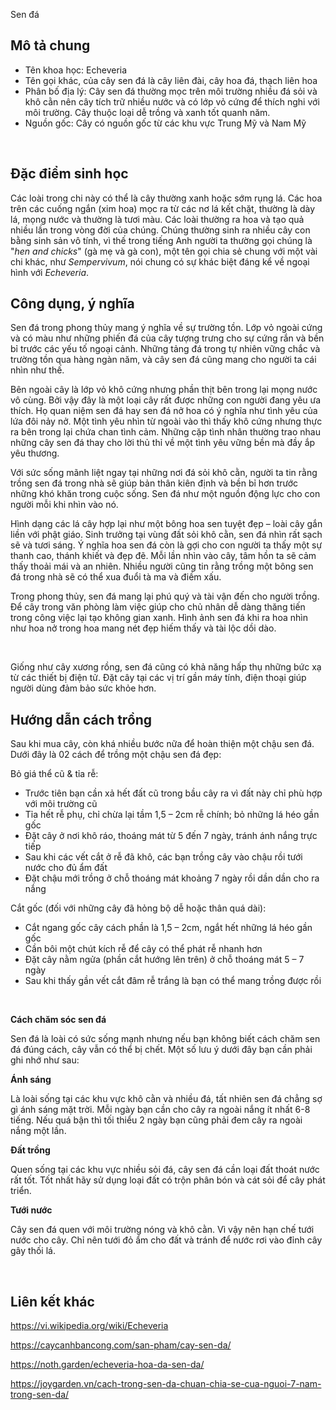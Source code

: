 Sen đá
## **Mô tả chung**

* Tên khoa học: Echeveria
* Tên gọi khác, của cây sen đá là cây liên đài, cây hoa đá, thạch liên hoa
* Phân bố địa lý: Cây sen đá thường mọc trên môi trường nhiều đá sỏi và khô cằn nên cây tích trữ nhiều nước và có lớp vỏ cứng để thích nghi với môi trường. Cây thuộc loại dễ trồng và xanh tốt quanh năm.
* Nguồn gốc: Cây có nguồn gốc từ các khu vực Trung Mỹ và Nam Mỹ

  
 

## **Đặc điểm sinh học**

Các loài trong chi này có thể là cây thường xanh hoặc sớm rụng lá. Các hoa trên các cuống ngắn (xim hoa) mọc ra từ các nơ lá kết chặt, thường là dày lá, mọng nước và thường là tươi màu. Các loài thường ra hoa và tạo quả nhiều lần trong vòng đời của chúng. Chúng thường sinh ra nhiều cây con bằng sinh sản vô tính, vì thế trong tiếng Anh người ta thường gọi chúng là "*hen and chicks*" (gà mẹ và gà con), một tên gọi chia sẻ chung với một vài chi khác, như *Sempervivum*, nói chung có sự khác biệt đáng kể về ngoại hình với *Echeveria*.

## **Công dụng, ý nghĩa**

Sen đá trong phong thủy mang ý nghĩa về sự trường tồn. Lớp vỏ ngoài cứng và có màu như những phiến đá của cây tượng trưng cho sự cứng rắn và bền bỉ trước các yếu tố ngoại cảnh. Những tảng đá trong tự nhiên vững chắc và trường tồn qua hàng ngàn năm, và cây sen đá cũng mang cho người ta cái nhìn như thế.

Bên ngoài cây là lớp vỏ khô cứng nhưng phần thịt bên trong lại mọng nước vô cùng. Bởi vậy đây là một loại cây rất được những con người đang yêu ưa thích. Họ quan niệm sen đá hay sen đá nở hoa có ý nghĩa như tình yêu của lứa đôi nảy nở. Một tình yêu nhìn từ ngoài vào thì thấy khô cứng nhưng thực ra bên trong lại chứa chan tình cảm. Những cặp tình nhân thường trao nhau những cây sen đá thay cho lời thủ thỉ về một tình yêu vững bền mà đầy ắp yêu thương.

Với sức sống mãnh liệt ngay tại những nơi đá sỏi khô cằn, người ta tin rằng trồng sen đá trong nhà sẽ giúp bản thân kiên định và bền bỉ hơn trước những khó khăn trong cuộc sống. Sen đá như một nguồn động lực cho con người mỗi khi nhìn vào nó.

Hình dạng các lá cây hợp lại như một bông hoa sen tuyệt đẹp – loài cây gắn liền với phật giáo. Sinh trưởng tại vùng đất sỏi khô cằn, sen đá nhìn rất sạch sẽ và tươi sáng. Ý nghĩa hoa sen đá còn là gợi cho con người ta thấy một sự thanh cao, thánh khiết và đẹp đẽ. Mỗi lần nhìn vào cây, tâm hồn ta sẽ cảm thấy thoải mái và an nhiên. Nhiều người cũng tin rằng trồng một bông sen đá trong nhà sẽ có thể xua đuổi tà ma và điềm xấu.

Trong phong thủy, sen đá mang lại phú quý và tài vận đến cho người trồng. Để cây trong văn phòng làm việc giúp cho chủ nhân dễ dàng thăng tiến trong công việc lại tạo không gian xanh. Hình ảnh sen đá khi ra hoa nhìn như hoa nở trong hoa mang nét đẹp hiếm thấy và tài lộc dồi dào.

  
 

Giống như cây xương rồng, sen đá cũng có khả năng hấp thụ những bức xạ từ các thiết bị điện tử. Đặt cây tại các vị trí gần máy tính, điện thoại giúp người dùng đảm bảo sức khỏe hơn.

## **Hướng dẫn cách trồng**

Sau khi mua cây, còn khá nhiều bước nữa để hoàn thiện một chậu sen đá. Dưới đây là 02 cách để trồng một chậu sen đá đẹp:

Bỏ giá thể cũ & tỉa rễ:

* Trước tiên bạn cần xả hết đất cũ trong bầu cây ra vì đất này chỉ phù hợp với môi trường cũ
* Tỉa hết rễ phụ, chỉ chừa lại tầm 1,5 – 2cm rễ chính; bỏ những lá héo gần gốc
* Đặt cây ở nơi khô ráo, thoáng mát từ 5 đến 7 ngày, tránh ánh nắng trực tiếp
* Sau khi các vết cắt ở rễ đã khô, các bạn trồng cây vào chậu rồi tưới nước cho đủ ẩm đất
* Đặt chậu mới trồng ở chỗ thoáng mát khoảng 7 ngày rồi dần dần cho ra nắng

Cắt gốc (đối với những cây đã hỏng bộ dễ hoặc thân quá dài):

* Cắt ngang gốc cây cách phần là 1,5 – 2cm, ngắt hết những lá héo gần gốc
* Cần bôi một chút kích rễ để cây có thể phát rễ nhanh hơn
* Đặt cây nằm ngửa (phần cắt hướng lên trên) ở chỗ thoáng mát 5 – 7 ngày
* Sau khi thấy gần vết cắt đâm rễ trắng là bạn có thể mang trồng được rồi

  
 

**Cách chăm sóc sen đá**

Sen đá là loài có sức sống mạnh nhưng nếu bạn không biết cách chăm sen đá đúng cách, cây vẫn có thể bị chết. Một số lưu ý dưới đây bạn cần phải ghi nhớ như sau:

**Ánh sáng**

Là loài sống tại các khu vực khô cằn và nhiều đá, tất nhiên sen đá chẳng sợ gì ánh sáng mặt trời. Mỗi ngày bạn cần cho cây ra ngoài nắng ít nhất 6-8 tiếng. Nếu quá bận thì tối thiểu 2 ngày bạn cũng phải đem cây ra ngoài nắng một lần.

**Đất trồng**

Quen sống tại các khu vực nhiều sỏi đá, cây sen đá cần loại đất thoát nước rất tốt. Tốt nhất hãy sử dụng loại đất có trộn phân bón và cát sỏi để cây phát triển.

**Tưới nước**

Cây sen đá quen với môi trường nóng và khô cằn. Vì vậy nên hạn chế tưới nước cho cây. Chỉ nên tưới đỏ ẩm cho đất và tránh để nước rơi vào đỉnh cây gây thối lá.

  
 

## **Liên kết khác**

<https://vi.wikipedia.org/wiki/Echeveria>

<https://caycanhbancong.com/san-pham/cay-sen-da/>

<https://noth.garden/echeveria-hoa-da-sen-da/>

<https://joygarden.vn/cach-trong-sen-da-chuan-chia-se-cua-nguoi-7-nam-trong-sen-da/>

  
  
  
  
 

